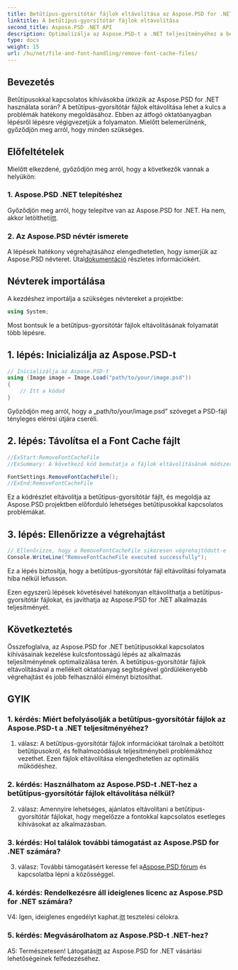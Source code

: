 ```yaml
---
title: Betűtípus-gyorsítótár fájlok eltávolítása az Aspose.PSD for .NET fájlból
linktitle: A betűtípus-gyorsítótár fájlok eltávolítása
second_title: Aspose.PSD .NET API
description: Optimalizálja az Aspose.PSD-t a .NET teljesítményéhez a betűtípus-gyorsítótár fájlok eltávolításával. Kövesse lépésről lépésre útmutatónkat a zökkenőmentes végrehajtás érdekében.
type: docs
weight: 15
url: /hu/net/file-and-font-handling/remove-font-cache-files/
---
```

## Bevezetés

Betűtípusokkal kapcsolatos kihívásokba ütközik az Aspose.PSD for .NET használata során? A betűtípus-gyorsítótár fájlok eltávolítása lehet a kulcs a problémák hatékony megoldásához. Ebben az átfogó oktatóanyagban lépésről lépésre végigvezetjük a folyamaton. Mielőtt belemerülnénk, győződjön meg arról, hogy minden szükséges.

## Előfeltételek

Mielőtt elkezdené, győződjön meg arról, hogy a következők vannak a helyükön:

### 1. Aspose.PSD .NET telepítéshez

 Győződjön meg arról, hogy telepítve van az Aspose.PSD for .NET. Ha nem, akkor letöltheti[itt](https://releases.aspose.com/psd/net/).

### 2. Az Aspose.PSD névtér ismerete

 A lépések hatékony végrehajtásához elengedhetetlen, hogy ismerjük az Aspose.PSD névteret. Utal[dokumentáció](https://reference.aspose.com/psd/net/) részletes információkért.

## Névterek importálása

A kezdéshez importálja a szükséges névtereket a projektbe:

```csharp
using System;
```

Most bontsuk le a betűtípus-gyorsítótár fájlok eltávolításának folyamatát több lépésre.

## 1. lépés: Inicializálja az Aspose.PSD-t

```csharp
// Inicializálja az Aspose.PSD-t
using (Image image = Image.Load("path/to/your/image.psd"))
{
    // Itt a kódod
}
```

Győződjön meg arról, hogy a „path/to/your/image.psd” szöveget a PSD-fájl tényleges elérési útjára cseréli.

## 2. lépés: Távolítsa el a Font Cache fájlt

```csharp
//ExStart:RemoveFontCacheFile
//ExSummary: A következő kód bemutatja a fájlok eltávolításának módszerét a betöltött betűtípusok gyorsítótárával.

FontSettings.RemoveFontCacheFile();
//ExEnd:RemoveFontCacheFile
```

Ez a kódrészlet eltávolítja a betűtípus-gyorsítótár fájlt, és megoldja az Aspose.PSD projektben előforduló lehetséges betűtípusokkal kapcsolatos problémákat.

## 3. lépés: Ellenőrizze a végrehajtást

```csharp
// Ellenőrizze, hogy a RemoveFontCacheFile sikeresen végrehajtódott-e
Console.WriteLine("RemoveFontCacheFile executed successfully");
```

Ez a lépés biztosítja, hogy a betűtípus-gyorsítótár fájl eltávolítási folyamata hiba nélkül lefusson.

Ezen egyszerű lépések követésével hatékonyan eltávolíthatja a betűtípus-gyorsítótár fájlokat, és javíthatja az Aspose.PSD for .NET alkalmazás teljesítményét.

## Következtetés

Összefoglalva, az Aspose.PSD for .NET betűtípusokkal kapcsolatos kihívásainak kezelése kulcsfontosságú lépés az alkalmazás teljesítményének optimalizálása terén. A betűtípus-gyorsítótár fájlok eltávolításával a mellékelt oktatóanyag segítségével gördülékenyebb végrehajtást és jobb felhasználói élményt biztosíthat.

## GYIK

### 1. kérdés: Miért befolyásolják a betűtípus-gyorsítótár fájlok az Aspose.PSD-t a .NET teljesítményéhez?

1. válasz: A betűtípus-gyorsítótár fájlok információkat tárolnak a betöltött betűtípusokról, és felhalmozódásuk teljesítménybeli problémákhoz vezethet. Ezen fájlok eltávolítása elengedhetetlen az optimális működéshez.

### 2. kérdés: Használhatom az Aspose.PSD-t .NET-hez a betűtípus-gyorsítótár fájlok eltávolítása nélkül?

2. válasz: Amennyire lehetséges, ajánlatos eltávolítani a betűtípus-gyorsítótár fájlokat, hogy megelőzze a fontokkal kapcsolatos esetleges kihívásokat az alkalmazásban.

### 3. kérdés: Hol találok további támogatást az Aspose.PSD for .NET számára?

 3. válasz: További támogatásért keresse fel a[Aspose.PSD fórum](https://forum.aspose.com/c/psd/34) és kapcsolatba lépni a közösséggel.

### 4. kérdés: Rendelkezésre áll ideiglenes licenc az Aspose.PSD for .NET számára?

 V4: Igen, ideiglenes engedélyt kaphat.[itt](https://purchase.aspose.com/temporary-license/) tesztelési célokra.

### 5. kérdés: Megvásárolhatom az Aspose.PSD-t .NET-hez?

 A5: Természetesen! Látogatás[itt](https://purchase.aspose.com/buy) az Aspose.PSD for .NET vásárlási lehetőségeinek felfedezéséhez.